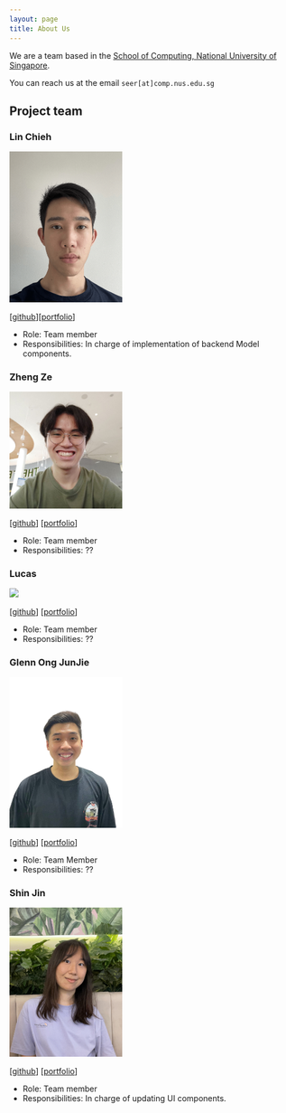 ```yaml
---
layout: page
title: About Us
---
```


We are a team based in the [School of Computing, National University of Singapore](http://www.comp.nus.edu.sg).

You can reach us at the email `seer[at]comp.nus.edu.sg`

## Project team

### Lin Chieh

<img src="images/euph00.png" width="200px">

[[github](https://github.com/euph00)][[portfolio](team/euph00.md)]

* Role: Team member
* Responsibilities: In charge of implementation of backend Model components.

### Zheng Ze

<img src="images/pzhengze.png" width="200px">

[[github](http://github.com/pzhengze)]
[[portfolio](team/pzhengze.md)]

* Role: Team member
* Responsibilities: ??

### Lucas

<img src="images/lukkesreysandeur.png" width="200px">

[[github](http://github.com/lukkesreysandeur)]
[[portfolio](team/lukkesreysandeur.md)]

* Role: Team member
* Responsibilities: ??

### Glenn Ong JunJie

<img src="images/glennongjunjie.png" width="200px">

[[github](https://github.com/GlennOngJunJie)]
[[portfolio](team/glennongjunjie.md)]

* Role: Team Member
* Responsibilities: ??

### Shin Jin

<img src="images/jinnieshin.png" width="200px">

[[github](http://github.com/jinnieshin)]
[[portfolio](team/jinnieshin.md)]

* Role: Team member
* Responsibilities: In charge of updating UI components.
